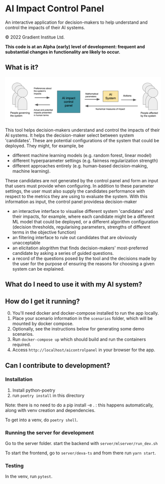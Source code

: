 # AI Impact Control Panel

An interactive application for decision-makers to help understand and control
the impacts of their AI systems.

© 2022 Gradient Institue Ltd.

**This code is at an Alpha (early) level of development: frequent and substantial changes in functionality are likely to occur.**


## What is it?

<img src="images/control_panel_location.png"/>

This tool helps decision-makers understand and control the impacts of their AI
systems. It helps the decision-maker select between system 'candidates'. These
are potential configurations of the system that could be deployed. They might,
for example, be 

- different machine learning models (e.g. random forest, linear model)
- different hyperparameter settings (e.g. fairness regularization strength)
- different approaches entirely (e.g. human-based decision-making, machine
  learning).

These candidates are not generated by the control panel and form an input that
users must provide when configuring. In addition to these parameter settings,
the user must also supply the candidates performance with respect to the
metrics they are using to evaluate the system. With this information as input,
the control panel providesa decision-maker

- an interactive interface to visualise different system 'candidates' and their
  impacts, for example, where each candidate might be a different ML model that
  could be deployed, or a different algorithm configuration (decision
  thresholds, regularising parameters, strengths of different terms in the
  objective function)
- an filtering interface to rule out candidates that are obviously
  unacceptable
- an elicitation alogrithm that finds decision-makers' most-preferred candidate
  by asking a series of guided questions.
- a record of the questions posed by the tool and the decisions made by the user for the purpose of ensuring the reasons for choosing a given system can be explained.

## What do I need to use it with my AI system?


## How do I get it running?

0. You'll need docker and docker-compose installed to run the app locally.
1. Place your scenario information in the ``scenarios`` folder, which will be
   mounted by docker compose.
2. Optionally, see the instructions below for generating some demo scenarios.
3. Run ``docker-compose up`` which should build and run the containers
   required.
4. Access ``http://localhost/aicontrolpanel`` in your browser for the app.


## Can I contribute to development?

### Installation

1. Install python-poetry
2. run ``poetry install`` in this directory

Note: there is no need to do a pip install -e . : this happens automatically, 
along with venv creation and dependencies.

To get into a venv, do ``poetry shell``.


### Running the server for development

Go to the server folder. start the backend with ``server/mlserver/run_dev.sh``

To start the frontend, go to ``server/deva-ts`` and from there run ``yarn
start``.


### Testing

In the venv, run ``pytest``.
